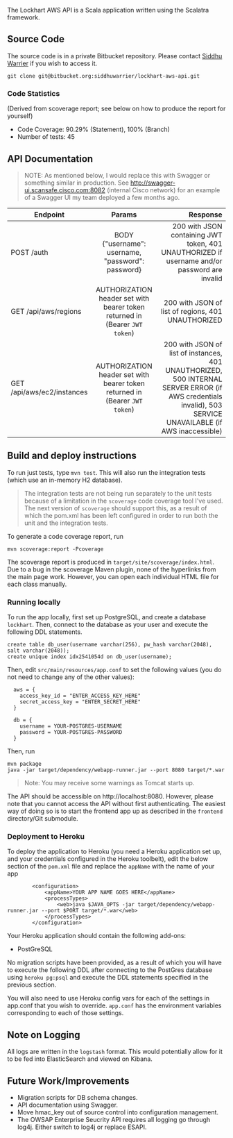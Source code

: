 The Lockhart AWS API is a Scala application written using the Scalatra framework.

## Source Code

The source code is in a private Bitbucket repository. Please contact [Siddhu Warrier](mailto:siddhu@siddhuw.info) if you
wish to access it.

    git clone git@bitbucket.org:siddhuwarrier/lockhart-aws-api.git
    
### Code Statistics

(Derived from scoverage report; see below on how to produce the report for yourself)
* Code Coverage: 90.29% (Statement), 100% (Branch)
* Number of tests: 45

## API Documentation

> NOTE: As mentioned below, I would replace this with Swagger or something similar in production. See http://swagger-ui.scansafe.cisco.com:8082 
(internal Cisco network) for an example of a Swagger UI my team deployed a few months ago.

| Endpoint        | Params | Response  |
| ------------- |:-------------:| -----:|
| POST /auth      | BODY {"username": username, "password": password} | 200 with JSON containing JWT token, 401 UNAUTHORIZED if username and/or password are invalid |
| GET /api/aws/regions      | AUTHORIZATION header set with bearer token returned in  (Bearer `JWT token`)      |   200 with JSON of list of regions, 401 UNAUTHORIZED  |
| GET /api/aws/ec2/instances | AUTHORIZATION header set with bearer token returned in  (Bearer `JWT token`)     |    200 with JSON of list of instances, 401 UNAUTHORIZED, 500 INTERNAL SERVER ERROR (if AWS credentials invalid), 503 SERVICE UNAVAILABLE (if AWS inaccessible) |


## Build and deploy instructions

To run just tests, type `mvn test`. This will also run the integration tests (which use an in-memory H2 database).

> The integration tests are not being run separately to the unit tests because of a limitation in the `scoverage` code
coverage tool I've used. The next version of `scoverage` should support this, as a result of which the pom.xml has been
left configured in order to run both the unit and the integration tests.

To generate a code coverage report, run
 
    mvn scoverage:report -Pcoverage
    
The scoverage report is produced in `target/site/scoverage/index.html`. Due to a bug in the scoverage Maven plugin, none of 
the hyperlinks from the main page work. However, you can open each individual HTML file for each class manually.
    
### Running locally

To run the app locally, first set up PostgreSQL, and create a database `lockhart`. Then, connect to the database as your user
and execute the following DDL statements.

    create table db_user(username varchar(256), pw_hash varchar(2048), salt varchar(2048));
    create unique index idx2541054d on db_user(username);
    
Then, edit `src/main/resources/app.conf` to set the following values (you do not need to change any of the other values):
  
      aws = {
        access_key_id = "ENTER_ACCESS_KEY_HERE"
        secret_access_key = "ENTER_SECRET_HERE"
      }
      
      db = {
        username = YOUR-POSTGRES-USERNAME
        password = YOUR-POSTGRES-PASSWORD
      }
  
Then, run

    mvn package
    java -jar target/dependency/webapp-runner.jar --port 8080 target/*.war
    
> Note: You may receive some warnings as Tomcat starts up.

The API should be accessible on http://localhost:8080. However, please note that you cannot access the API without first authenticating.
The easiest way of doing so is to start the frontend app up as described in the `frontend` directory/Git submodule. 
    
### Deployment to Heroku

To deploy the application to Heroku (you need a Heroku application set up, and your credentials configured in the Heroku
toolbelt), edit the below section of the `pom.xml` file and replace the `appName` with the name of your app 

            <configuration>
                <appName>YOUR APP NAME GOES HERE</appName>
                <processTypes>
                    <web>java $JAVA_OPTS -jar target/dependency/webapp-runner.jar --port $PORT target/*.war</web>
                </processTypes>
            </configuration>
            
Your Heroku application should contain the following add-ons:
* PostGreSQL

No migration scripts have been provided, as a result of which you will have to execute the following DDL after connecting
to the PostGres database using `heroku pg:psql` and execute the DDL statements specified in the previous section.

You will also need to use Heroku config vars for each of the settings in app.conf that you wish to override. `app.conf` has
the environment variables corresponding to each of those settings.

## Note on Logging

All logs are written in the `logstash` format. This would potentially allow for it to be fed into ElasticSearch and viewed
on Kibana.
    
## Future Work/Improvements

* Migration scripts for DB schema changes.
* API documentation using Swagger.
* Move hmac_key out of source control into configuration management.
* The OWSAP Enterprise Seucrity API requires all logging go through log4j. Either switch to log4j or replace ESAPI.
